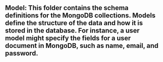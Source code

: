 ## Model: This folder contains the schema definitions for the MongoDB collections. Models define the structure of the data and how it is stored in the database. For instance, a user model might specify the fields for a user document in MongoDB, such as name, email, and password.
